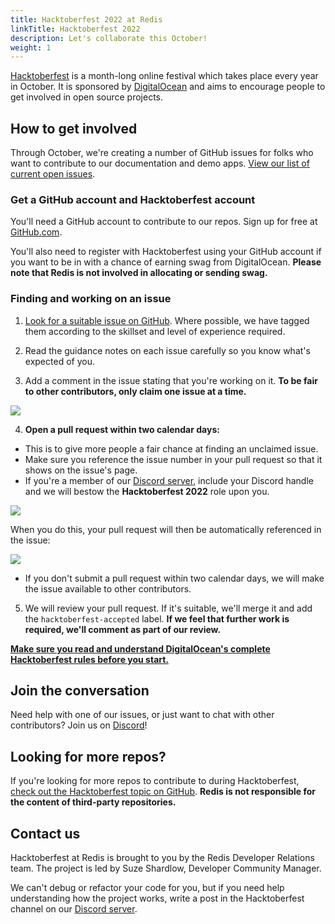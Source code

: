 ```yaml
---
title: Hacktoberfest 2022 at Redis
linkTitle: Hacktoberfest 2022
description: Let's collaborate this October!
weight: 1
---
```


[Hacktoberfest](https://hacktoberfest.com/) is a month-long online festival which takes place every year in October. It is sponsored by [DigitalOcean](https://www.digitalocean.com/) and aims to encourage people to get involved in open source projects.

## How to get involved
Through October, we're creating a number of GitHub issues for folks who want to contribute to our documentation and demo apps. [View our list of current open issues](https://github.com/search?l=&q=%23hacktoberfest+user%3Aredislabs-training+user%3Aredis+user%3Aredis-developer+user%3ANodeRedis+label%3Ahacktoberfest&state=open&type=Issues).

### Get a GitHub account and Hacktoberfest account
You'll need a GitHub account to contribute to our repos. Sign up for free at [GitHub.com](https://github.com/).

You'll also need to register with Hacktoberfest using your GitHub account if you want to be in with a chance of earning swag from DigitalOcean. **Please note that Redis is not involved in allocating or sending swag.**

### Finding and working on an issue
1. [Look for a suitable issue on GitHub](https://github.com/search?l=&q=%23hacktoberfest+user%3Aredislabs-training+user%3Aredis+user%3Aredis-developer+user%3ANodeRedis+label%3Ahacktoberfest&state=open&type=Issues). Where possible, we have tagged them according to the skillset and level of experience required.

2. Read the guidance notes on each issue carefully so you know what's expected of you.

3. Add a comment in the issue stating that you're working on it. **To be fair to other contributors, only claim one issue at a time.**

<img src="../images/asking_for_assignment.png">

4. **Open a pull request within two calendar days:**

- This is to give more people a fair chance at finding an unclaimed issue.
- Make sure you reference the issue number in your pull request so that it shows on the issue's page.
- If you're a member of our [Discord server](https://discord.gg/redis), include your Discord handle and we will bestow the **Hacktoberfest 2022** role upon you.

<img src="../images/pull_request.png">

When you do this, your pull request will then be automatically referenced in the issue:

<img src="../images/mention_issue_in_pr.png">

- If you don't submit a pull request within two calendar days, we will make the issue available to other contributors.

5. We will review your pull request. If it's suitable, we'll merge it and add the `hacktoberfest-accepted` label. **If we feel that further work is required, we'll comment as part of our review.**

**[Make sure you read and understand DigitalOcean's complete Hacktoberfest rules before you start.](https://hacktoberfest.com/participation/#pr-mr-details)**

## Join the conversation
Need help with one of our issues, or just want to chat with other contributors? Join us on [Discord](https://discord.gg/redis)!

## Looking for more repos?
If you're looking for more repos to contribute to during Hacktoberfest, [check out the Hacktoberfest topic on GitHub](https://github.com/topics/hacktoberfest). **Redis is not responsible for the content of third-party repositories.**

## Contact us

Hacktoberfest at Redis is brought to you by the Redis Developer Relations team.  The project is led by Suze Shardlow, Developer Community Manager.

We can't debug or refactor your code for you, but if you need help understanding how the project works, write a post in the Hacktoberfest channel on our [Discord server](https://discord.gg/redis).

